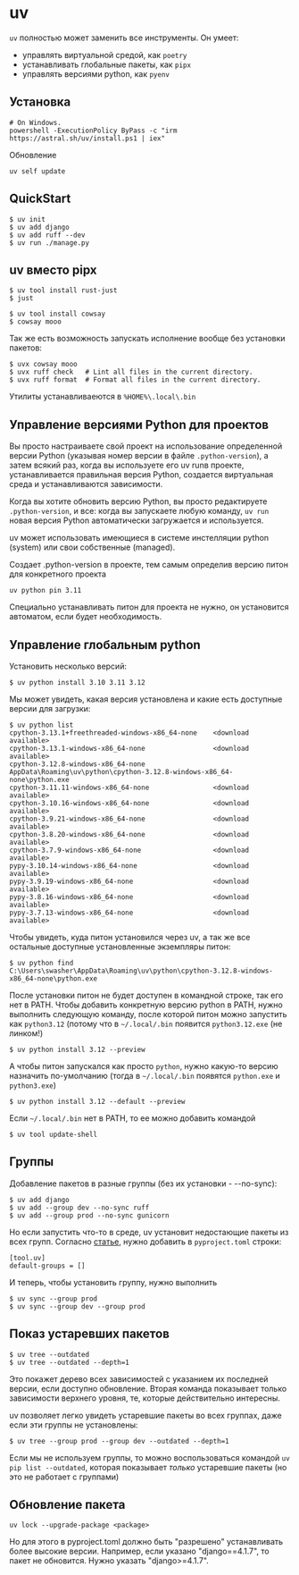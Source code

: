 uv
========

`uv` полностью может заменить все инструменты. Он умеет:

- управлять виртуальной средой, как `poetry`
- устанавливать глобальные пакеты, как `pipx`
- управлять версиями python, как `pyenv`

Установка
----------------

    # On Windows.
    powershell -ExecutionPolicy ByPass -c "irm https://astral.sh/uv/install.ps1 | iex"

Обновление

    uv self update


QuickStart
-----------------
    
    $ uv init
    $ uv add django
    $ uv add ruff --dev
    $ uv run ./manage.py

uv вместо pipx
-------------------

    $ uv tool install rust-just
    $ just
    
    $ uv tool install cowsay
    $ cowsay mooo

Так же есть возможность запускать исполнение вообще без установки пакетов:

    $ uvx cowsay mooo
    $ uvx ruff check   # Lint all files in the current directory.
    $ uvx ruff format  # Format all files in the current directory.

Утилиты устанавливаеются в `%HOME%\.local\.bin`

Управление версиями Python для проектов
-----------------

Вы просто настраиваете свой проект на использование определенной версии Python (указывая номер версии в файле `.python-version`), а затем всякий раз, когда вы используете его uv runв проекте, устанавливается правильная версия Python, создается виртуальная среда и устанавливаются зависимости. 

Когда вы хотите обновить версию Python, вы просто редактируете `.python-version`, и все: когда вы запускаете любую команду, `uv run` новая версия Python автоматически загружается и используется.

uv может использовать имеющиеся в системе инстелляции python (system) или свои собственные (managed).

Создает .python-version в проекте, тем самым определив версию питон для конкретного проекта

    uv python pin 3.11

Специально устанавливать питон для проекта не нужно, он установится автоматом, если будет необходимость.


Управление глобальным python
----------------------------------

Установить несколько версий:

    $ uv python install 3.10 3.11 3.12

Мы может увидеть, какая версия установлена и какие есть доступные версии для загрузки:

    $ uv python list
    cpython-3.13.1+freethreaded-windows-x86_64-none    <download available>
    cpython-3.13.1-windows-x86_64-none                 <download available>
    cpython-3.12.8-windows-x86_64-none                 AppData\Roaming\uv\python\cpython-3.12.8-windows-x86_64-none\python.exe
    cpython-3.11.11-windows-x86_64-none                <download available>
    cpython-3.10.16-windows-x86_64-none                <download available>
    cpython-3.9.21-windows-x86_64-none                 <download available>
    cpython-3.8.20-windows-x86_64-none                 <download available>
    cpython-3.7.9-windows-x86_64-none                  <download available>
    pypy-3.10.14-windows-x86_64-none                   <download available>
    pypy-3.9.19-windows-x86_64-none                    <download available>
    pypy-3.8.16-windows-x86_64-none                    <download available>
    pypy-3.7.13-windows-x86_64-none                    <download available>

Чтобы увидеть, куда питон установился через uv, а так же все остальные доступные установленные экземпляры питон:

    $ uv python find
    C:\Users\swasher\AppData\Roaming\uv\python\cpython-3.12.8-windows-x86_64-none\python.exe

После установки питон не будет доступен в командной строке, так его нет в PATH. Чтобы добавить конкретную версию python в PATH, нужно выполнить следующую команду, после которой питон можно запустить как `python3.12` (потому что в `~/.local/.bin` появится `python3.12.exe` (не линком!)

    $ uv python install 3.12 --preview

А чтобы питон запускался как просто `python`, нужно какую-то версию назначить по-умолчанию (тогда в `~/.local/.bin` появятся `python.exe` и  `python3.exe`)

    $ uv python install 3.12 --default --preview

Если `~/.local/.bin` нет в PATH, то ее можно добавить командой

    $ uv tool update-shell



Группы
------------------

Добавление пакетов в разные группы (без их установки - --no-sync):

    $ uv add django
    $ uv add --group dev --no-sync ruff
    $ uv add --group prod --no-sync gunicorn

Но если запустить что-то в среде, uv установит недостающие пакеты из всех групп. Согласно [статье](https://www.loopwerk.io/articles/2024/python-uv-revisited/), нужно добавить в `pyproject.toml` строки:

    [tool.uv]
    default-groups = []

И теперь, чтобы установить группу, нужно выполнить

    $ uv sync --group prod
    $ uv sync --group dev --group prod

Показ устаревших пакетов
-------------------------

    $ uv tree --outdated
    $ uv tree --outdated --depth=1

Это покажет дерево всех зависимостей с указанием их последней версии, если доступно обновление. Вторая команда показывает только зависимости верхнего уровня, те, которые действительно интересны.

uv позволяет легко увидеть устаревшие пакеты во всех группах, даже если эти группы не установлены:

    $ uv tree --group prod --group dev --outdated --depth=1

Если мы не используем группы, то можно воспользоваться командой `uv pip list --outdated`, которая показывает *только* устаревшие пакеты (но это не работает с группами)

Обновление пакета
----------------------

    uv lock --upgrade-package <package>

Но для этого в pyproject.toml должно быть "разрешено" устанавливать более высокие версии. Например, если указано "django==4.1.7", то пакет не обновится. Нужно указать "django>=4.1.7".
